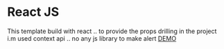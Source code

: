 # React JS

This template build with react .. to provide the props drilling in the project i.m used context api .. no any js library to make alert
<a href="https://6546c49fe8a10b576f3df770--rainbow-licorice-9f81f3.netlify.app/">DEMO</a>
